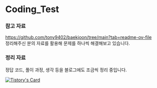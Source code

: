 # Coding_Test

### 참고 자료
https://github.com/tony9402/baekjoon/tree/main?tab=readme-ov-file <br>
정리해주신 분의 자료를 활용해 문제를 하나씩 해결해보고 있습니다.

### 정리 자료
정답 코드, 풀이 과정, 생각 등을 블로그에도 조금씩 정리 중입니다.

[![Tistory's Card](https://github-readme-tistory-card.vercel.app/api?name=paradise999&postId=40&theme=default)](https://paradise999.tistory.com)
